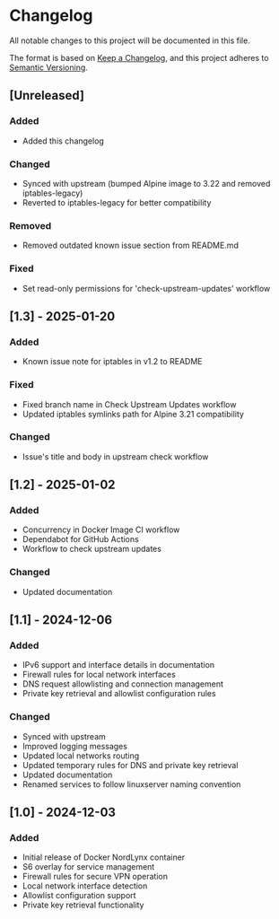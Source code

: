 # Changelog

All notable changes to this project will be documented in this file.

The format is based on [Keep a Changelog](https://keepachangelog.com/en/1.0.0/),
and this project adheres to [Semantic Versioning](https://semver.org/spec/v2.0.0.html).

## [Unreleased]

### Added

- Added this changelog

### Changed

- Synced with upstream (bumped Alpine image to 3.22 and removed iptables-legacy)
- Reverted to iptables-legacy for better compatibility

### Removed

- Removed outdated known issue section from README.md

### Fixed

- Set read-only permissions for 'check-upstream-updates' workflow

## [1.3] - 2025-01-20

### Added

- Known issue note for iptables in v1.2 to README

### Fixed

- Fixed branch name in Check Upstream Updates workflow
- Updated iptables symlinks path for Alpine 3.21 compatibility

### Changed

- Issue's title and body in upstream check workflow

## [1.2] - 2025-01-02

### Added

- Concurrency in Docker Image CI workflow
- Dependabot for GitHub Actions
- Workflow to check upstream updates

### Changed

- Updated documentation

## [1.1] - 2024-12-06

### Added

- IPv6 support and interface details in documentation
- Firewall rules for local network interfaces
- DNS request allowlisting and connection management
- Private key retrieval and allowlist configuration rules

### Changed

- Synced with upstream
- Improved logging messages
- Updated local networks routing
- Updated temporary rules for DNS and private key retrieval
- Updated documentation
- Renamed services to follow linuxserver naming convention

## [1.0] - 2024-12-03

### Added

- Initial release of Docker NordLynx container
- S6 overlay for service management
- Firewall rules for secure VPN operation
- Local network interface detection
- Allowlist configuration support
- Private key retrieval functionality
